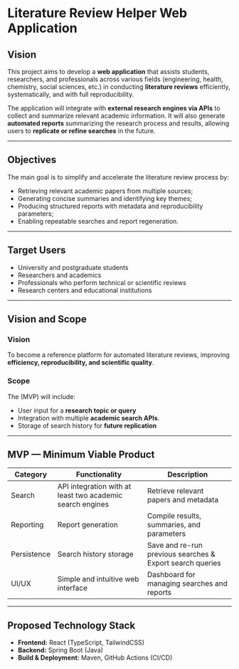 # Literature Review Helper Web Application

## Vision

This project aims to develop a **web application** that assists students, researchers, and professionals across various fields (engineering, health, chemistry, social sciences, etc.) in conducting **literature reviews** efficiently, systematically, and with full reproducibility.

The application will integrate with **external research engines via APIs** to collect and summarize relevant academic information. It will also generate **automated reports** summarizing the research process and results, allowing users to **replicate or refine searches** in the future.

---

## Objectives

The main goal is to simplify and accelerate the literature review process by:
- Retrieving relevant academic papers from multiple sources;
- Generating concise summaries and identifying key themes;
- Producing structured reports with metadata and reproducibility parameters;
- Enabling repeatable searches and report regeneration.

---

## Target Users

- University and postgraduate students  
- Researchers and academics  
- Professionals who perform technical or scientific reviews  
- Research centers and educational institutions

---

## Vision and Scope

### Vision
To become a reference platform for automated literature reviews, improving **efficiency, reproducibility, and scientific quality**.

### Scope
The (MVP) will include:
- User input for a **research topic or query**  
- Integration with multiple **academic search APIs**.
- Storage of search history for **future replication**

---

## MVP — Minimum Viable Product

| Category | Functionality | Description |
|-----------|----------------|-------------|
| Search | API integration with at least two academic search engines | Retrieve relevant papers and metadata |
| Reporting | Report generation  | Compile results, summaries, and parameters |
| Persistence | Search history storage | Save and re-run previous searches & Export search queries|
| UI/UX | Simple and intuitive web interface | Dashboard for managing searches and reports |

---

## Proposed Technology Stack

- **Frontend:** React (TypeScript, TailwindCSS)  
- **Backend:** Spring Boot (Java)  
- **Build & Deployment:** Maven, GitHub Actions (CI/CD)
